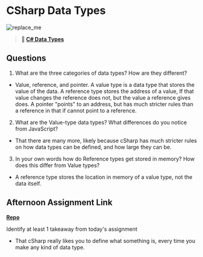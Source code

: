 # CSharp Data Types

![replace_me](https://codeworks.blob.core.windows.net/public/assets/img/illustrations/placeholder.svg)

> **📖 [C# Data Types](https://codeworksacademy.com/fs-student-guide/resources/wk10/01-CSharp-Generics)**

## Questions

1. What are the three categories of data types? How are they different?
- Value, reference, and  pointer. A value type is a data type that stores the value of the data. A reference type stores the address of a value, If that value changes the reference does not, but the value a reference gives does. A pointer "points" to an address, but has much stricter rules than a reference in that if cannot point to a reference.

2. What are the Value-type data types? What differences do you notice from JavaScript?
- That there are many more, likely because cSharp has much stricter rules on how data types can be defined, and how large they can be.

3. In your own words how do Reference types get stored in memory? How does this differ from Value types?
- A reference type stores the location in memory of a value type, not the data itself.

## Afternoon Assignment Link

**[Repo](https://github.com/Jacobzeme8/chore)**

Identify at least 1 takeaway from today's assignment
- That cSharp really likes you to define what something is, every time you make any kind of data type.